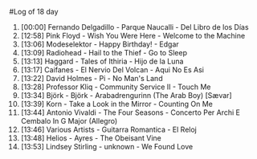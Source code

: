 #Log of 18 day

1. [00:00] Fernando Delgadillo - Parque Naucalli - Del Libro de los Días
1. [12:58] Pink Floyd - Wish You Were Here - Welcome to the Machine
1. [13:06] Modeselektor - Happy Birthday! - Edgar
1. [13:09] Radiohead - Hail to the Thief - Go to Sleep
1. [13:13] Haggard - Tales of Ithiria - Hijo de la Luna
1. [13:17] Caifanes - El Nervio Del Volcan - Aqui No Es Asi
1. [13:22] David Holmes - Pi - No Man's Land
1. [13:28] Professor Kliq - Community Service II - Touch Me
1. [13:34] Björk - Björk - Arabadrengurinn (The Arab Boy) [Sævar]
1. [13:39] Korn - Take a Look in the Mirror - Counting On Me
1. [13:44] Antonio Vivaldi - The Four Seasons - Concerto Per Archi E Cembalo In G Major  (Allegro)
1. [13:46] Various Artists - Guitarra Romantica - El Reloj
1. [13:48] Helios - Ayres - The Obeisant Vine
1. [13:53] Lindsey Stirling - unknown - We Found Love
